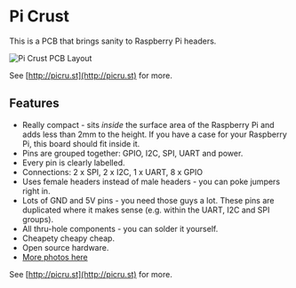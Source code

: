 Pi Crust
========

This is a PCB that brings sanity to Raspberry Pi headers.

![Pi Crust PCB Layout](https://github.com/joewalnes/pi-crust/raw/master/images/pcb.png)

See [http://picru.st](http://picru.st) for more.

Features
--------

*   Really compact - sits *inside* the surface area of the Raspberry Pi and adds less than 2mm to the height. If you have a case for your Raspberry Pi, this board should fit inside it.
*   Pins are grouped together: GPIO, I2C, SPI, UART and power.
*   Every pin is clearly labelled.
*   Connections: 2 x SPI, 2 x I2C, 1 x UART, 8 x GPIO
*   Uses female headers instead of male headers - you can poke jumpers right in.
*   Lots of GND and 5V pins - you need those guys a lot. These pins are duplicated where it makes sense (e.g. within the UART, I2C and SPI groups).
*   All thru-hole components - you can solder it yourself.
*   Cheapety cheapy cheap.
*   Open source hardware.
*   [More photos here](http://todayimade.co/items/joe-walnes-made-a-tiny-breakout-board-for-raspberry-pi)

See [http://picru.st](http://picru.st) for more.


